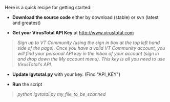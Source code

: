 Here is a quick recipe for getting started:

  * **Download the source code** either by download (stable) or svn (latest and greatest)

  * **Get your VirusTotal API Key** at http://www.virustotal.com

> _Sign up to VT Community (using the sign in box at the top left hand side of
> the page). Once you have a valid VT Community account, you will find your
> personal API key in the inbox of your account (sign in and drop down the My
> account menu). This key is all you need to use VirusTotal's API._

  * **Update lgvtotal.py** with your key. (Find "API\_KEY")

  * **Run** the script

> _python lgvtotal.py my\_file\_to\_be\_scanned_